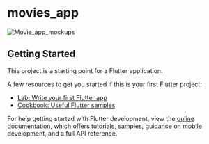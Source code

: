 # movies_app

![Movie_app_mockups](https://github.com/ilyes990/movie_app_flutter/assets/129783925/2ba04fd0-08e1-4f66-86ef-70481a219532)
 
## Getting Started

This project is a starting point for a Flutter application.

A few resources to get you started if this is your first Flutter project:

- [Lab: Write your first Flutter app](https://docs.flutter.dev/get-started/codelab)
- [Cookbook: Useful Flutter samples](https://docs.flutter.dev/cookbook)

For help getting started with Flutter development, view the
[online documentation](https://docs.flutter.dev/), which offers tutorials,
samples, guidance on mobile development, and a full API reference.
